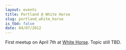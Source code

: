 ```yaml
---
layout: events
title: Portland @ White Horse
slug: portland_white_horse
is_tbd: false
date: 04/07/2012
---
```

First meetup on April 7th at [White Horse](http://maps.google.com/maps/place?cid=4991505720743632211). Topic still TBD.